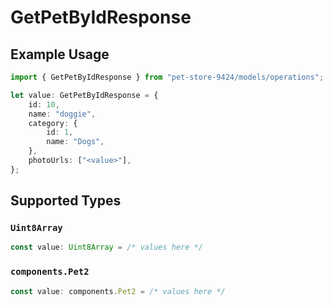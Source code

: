 # GetPetByIdResponse

## Example Usage

```typescript
import { GetPetByIdResponse } from "pet-store-9424/models/operations";

let value: GetPetByIdResponse = {
    id: 10,
    name: "doggie",
    category: {
        id: 1,
        name: "Dogs",
    },
    photoUrls: ["<value>"],
};
```

## Supported Types

### `Uint8Array`

```typescript
const value: Uint8Array = /* values here */
```

### `components.Pet2`

```typescript
const value: components.Pet2 = /* values here */
```

